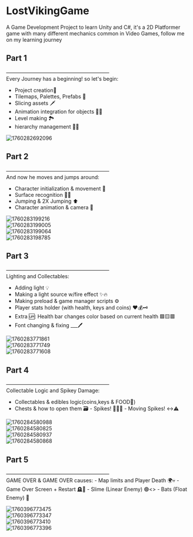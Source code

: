 # LostVikingGame
A Game Development Project to learn Unity and C#, it's a 2D Platformer game with many different mechanics common in Video Games, follow me on my learning journey

## Part 1
———————————————————— <br>
Every Journey has a beginning! so let's begin: 

- Project creation💾 
- Tilemaps, Palettes, Prefabs 🎨 
- Slicing assets 🗡️ 
- Animation integration for objects 🏃‍♂️
- Level making 🏞️ 
- hierarchy management 🧑‍🧒 <br>

![1760282692096](https://github.com/user-attachments/assets/300fa36b-5bd5-4a2b-b45a-fa0d72f6f9f3)

## Part 2

———————————————————— <br>
And now he moves and jumps around:

- Character initialization & movement 🚶
- Surface recognition 🌿🌾
- Jumping & 2X Jumping ⬆️
- Character animation & camera 🎥 <br>

![1760283199216](https://github.com/user-attachments/assets/b294403a-7b1a-4f4a-8188-f4321d35f114) <br>
![1760283199005](https://github.com/user-attachments/assets/513602e3-1a5e-4bc9-9dff-c87b026cab3b) <br>
![1760283199064](https://github.com/user-attachments/assets/ea8ee656-1027-4ede-8729-bd46221938b8) <br>
![1760283198785](https://github.com/user-attachments/assets/42dbf767-f855-4683-bf80-26909631ca38) <br>


## Part 3

———————————————————— <br>
Lighting and Collectables:
- Adding light 💡
- Making a light source w/fire effect ✨🔥
- Making preload & game manager scripts ⚙️
- Player stats holder (with health, keys and coins) ❤️💰🗝️
- Extra 🆙: Health bar changes color based on current health 🟩🟨🟥
- Font changing & fixing ___🖊️

![1760283771861](https://github.com/user-attachments/assets/eb94131c-9b84-48fa-b031-779af4d77589) <br>
![1760283771749](https://github.com/user-attachments/assets/9179339b-9044-468f-b7fa-b092e90faa38) <br>
![1760283771608](https://github.com/user-attachments/assets/ba48d864-f64a-4014-9566-717f7a9f063b) <br>

## Part 4

———————————————————— <br>
Collectable Logic and Spikey Damage:
- Collectables & edibles logic(coins,keys & FOOD🥘)
- Chests & how to open them 🗃️
‎- Spikes! 🔺🔺🔺
‎- Moving Spikes! ↔️⚠️

![1760284580988](https://github.com/user-attachments/assets/1022c852-cc53-4fc3-8e96-0c5a4ffba65d) <br>
![1760284580825](https://github.com/user-attachments/assets/45724262-e564-438f-ab3b-66709984b410) <br>
![1760284580937](https://github.com/user-attachments/assets/94316150-ee26-490d-bf7c-487075b98ecc) <br>
![1760284580868](https://github.com/user-attachments/assets/8fc99224-6791-4d18-8cfd-7a16dfc097a6) <br>


## Part 5

———————————————————— <br>
GAME OVER & GAME OVER causes:
‎- Map limits and Player Death 🌍💀
‎- Game Over Screen + Restart 🪦🔄
‎- Slime (Linear Enemy) 🟢<>
‎- Bats (Float Enemy) 🦇

![1760396773475](https://github.com/user-attachments/assets/6ef84205-766f-4944-8e87-c74056ba7e6c) <br>
![1760396773347](https://github.com/user-attachments/assets/8910a9b4-79dc-4047-949b-bb6aa0093299) <br>
![1760396773410](https://github.com/user-attachments/assets/ac9ebc16-0d1d-491f-a603-5575c9c6ce8d) <br>
![1760396773396](https://github.com/user-attachments/assets/31479282-2f37-4a42-937b-2a8e1928a9b6) <br>

